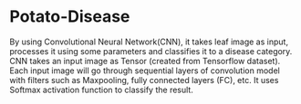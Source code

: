 # Potato-Disease

By using Convolutional Neural Network(CNN), it takes leaf image as input, processes it using some parameters and classifies it to a disease category. CNN takes an input image as Tensor (created from Tensorflow dataset). Each input image will go through sequential layers of convolution model with filters such as Maxpooling, fully connected layers (FC), etc. It uses Softmax activation function to classify the result.
